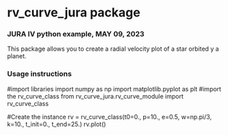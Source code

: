 # rv_curve_jura package

### JURA IV python example, MAY 09, 2023

This package allows you to create a radial velocity plot of a star orbited y a planet.

### Usage instructions

#import libraries
import numpy as np
import matplotlib.pyplot as plt
#import the rv_curve_class
from rv_curve_jura.rv_curve_module import rv_curve_class

#Create the instance
rv = rv_curve_class(t0=0., p=10., e=0.5, w=np.pi/3, k=10., t_init=0., t_end=25.)
rv.plot()